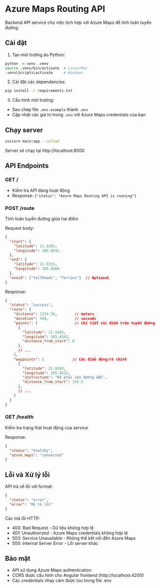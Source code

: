 # Azure Maps Routing API

Backend API service cho việc tích hợp với Azure Maps để tính toán tuyến đường.

## Cài đặt

1. Tạo môi trường ảo Python:
```bash
python -m venv .venv
source .venv/bin/activate  # Linux/Mac
.venv\Scripts\activate     # Windows
```

2. Cài đặt các dependencies:
```bash
pip install -r requirements.txt
```

3. Cấu hình môi trường:
- Sao chép file `.env.example` thành `.env`
- Cập nhật các giá trị trong `.env` với Azure Maps credentials của bạn

## Chạy server

```bash
uvicorn main:app --reload
```

Server sẽ chạy tại http://localhost:8000

## API Endpoints

### GET /
- Kiểm tra API đang hoạt động
- Response: `{"status": "Azure Maps Routing API is running"}`

### POST /route
Tính toán tuyến đường giữa hai điểm

Request body:
```json
{
  "start": {
    "latitude": 21.0285,
    "longitude": 105.8542
  },
  "end": {
    "latitude": 21.0355,
    "longitude": 105.8460
  },
  "avoid": ["tollRoads", "ferries"]  // Optional
}
```

Response:
```json
{
  "status": "success",
  "route": {
    "distance": 1234.56,        // meters
    "duration": 300,            // seconds
    "points": [                 // Chi tiết các điểm trên tuyến đường
      {
        "latitude": 21.0285,
        "longitude": 105.8542,
        "distance_from_start": 0
      },
      // ...
    ],
    "waypoints": [             // Các điểm dừng/rẽ chính
      {
        "latitude": 21.0295,
        "longitude": 105.8532,
        "instruction": "Rẽ phải vào đường ABC",
        "distance_from_start": 150.5
      },
      // ...
    ]
  }
}
```

### GET /health
Kiểm tra trạng thái hoạt động của service

Response:
```json
{
  "status": "healthy",
  "azure_maps": "connected"
}
```

## Lỗi và Xử lý lỗi

API trả về lỗi với format:
```json
{
  "status": "error",
  "error": "Mô tả lỗi"
}
```

Các mã lỗi HTTP:
- 400: Bad Request - Dữ liệu không hợp lệ
- 401: Unauthorized - Azure Maps credentials không hợp lệ
- 503: Service Unavailable - Không thể kết nối đến Azure Maps
- 500: Internal Server Error - Lỗi server khác

## Bảo mật
- API sử dụng Azure Maps authentication
- CORS được cấu hình cho Angular frontend (http://localhost:4200)
- Các credentials nhạy cảm được lưu trong file .env